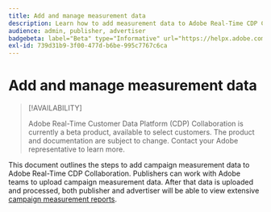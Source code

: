 ```yaml
---
title: Add and manage measurement data
description: Learn how to add measurement data to Adobe Real-Time CDP Collaboration.
audience: admin, publisher, advertiser
badgebeta: label="Beta" type="Informative" url="https://helpx.adobe.com/legal/product-descriptions/real-time-customer-data-platform-b2b-edition-prime-and-ultimate-packages.html newtab=true"
exl-id: 739d31b9-3f00-477d-b6be-995c7767c6ca
---
```

# Add and manage measurement data

>[!AVAILABILITY]
>
>Adobe Real-Time Customer Data Platform (CDP) Collaboration is currently a beta product, available to select customers. The product and documentation are subject to change. Contact your Adobe representative to learn more.

This document outlines the steps to add campaign measurement data to Adobe Real-Time CDP Collaboration. Publishers can work with Adobe teams to upload campaign measurement data. After that data is uploaded and processed, both publisher and advertiser will be able to view extensive [campaign measurement reports](/help/guide/collaborate/measure.md).
